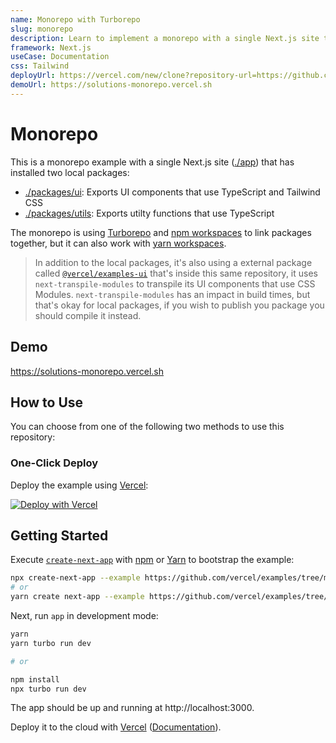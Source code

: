 ```yaml
---
name: Monorepo with Turborepo
slug: monorepo
description: Learn to implement a monorepo with a single Next.js site that has installed two local packages.
framework: Next.js
useCase: Documentation
css: Tailwind
deployUrl: https://vercel.com/new/clone?repository-url=https://github.com/vercel/examples/tree/main/solutions/monorepo&project-name=monorepo&repo-name=monorepo&root-directory=solutions%2Fmonorepo%2Fapp&build-command=cd%20..%20%26%26%20npm%20run%20build&install-command=cd%20..%20%26%26%20npm%20i
demoUrl: https://solutions-monorepo.vercel.sh
---
```


# Monorepo

This is a monorepo example with a single Next.js site ([./app](./app)) that has installed two local packages:

- [./packages/ui](./packages/ui): Exports UI components that use TypeScript and Tailwind CSS
- [./packages/utils](./packages/utils): Exports utilty functions that use TypeScript

The monorepo is using [Turborepo](https://turborepo.org/) and [npm workspaces](https://docs.npmjs.com/cli/v8/using-npm/workspaces#using-workspaces) to link packages together, but it can also work with [yarn workspaces](https://classic.yarnpkg.com/lang/en/docs/workspaces/).

> In addition to the local packages, it's also using a external package called [`@vercel/examples-ui`](../../packages/ui) that's inside this same repository, it uses `next-transpile-modules` to transpile its UI components that use CSS Modules. `next-transpile-modules` has an impact in build times, but that's okay for local packages, if you wish to publish you package you should compile it instead.

## Demo

https://solutions-monorepo.vercel.sh

## How to Use

You can choose from one of the following two methods to use this repository:

### One-Click Deploy

Deploy the example using [Vercel](https://vercel.com?utm_source=github&utm_medium=readme&utm_campaign=next-example):

[![Deploy with Vercel](https://vercel.com/button)](https://vercel.com/new/clone?repository-url=https://github.com/vercel/examples/tree/main/solutions/monorepo&project-name=monorepo&repo-name=monorepo&root-directory=solutions%2Fmonorepo%2Fapp&build-command=cd%20..%20%26%26%20npm%20run%20build&install-command=cd%20..%20%26%26%20npm%20i)

## Getting Started

Execute [`create-next-app`](https://github.com/vercel/next.js/tree/canary/packages/create-next-app) with [npm](https://docs.npmjs.com/cli/init) or [Yarn](https://yarnpkg.com/lang/en/docs/cli/create/) to bootstrap the example:

```bash
npx create-next-app --example https://github.com/vercel/examples/tree/main/solutions/monorepo monorepo
# or
yarn create next-app --example https://github.com/vercel/examples/tree/main/solutions/monorepo monorepo
```

Next, run `app` in development mode:

```bash
yarn
yarn turbo run dev

# or

npm install
npx turbo run dev
```

The app should be up and running at http://localhost:3000.

Deploy it to the cloud with [Vercel](https://vercel.com/new?utm_source=github&utm_medium=readme&utm_campaign=edge-middleware-eap) ([Documentation](https://nextjs.org/docs/deployment)).
